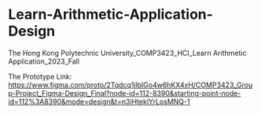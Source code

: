 # Learn-Arithmetic-Application-Design
The Hong Kong Polytechnic University_COMP3423_HCI_Learn Arithmetic Application_2023_Fall

The Prototype Link:
https://www.figma.com/proto/2Tqdcq1jlbIGo4w6hKX4xH/COMP3423_Group-Project_Figma-Design_Final?node-id=112-8390&starting-point-node-id=112%3A8390&mode=design&t=n3iHteklYrLosMNQ-1
